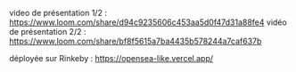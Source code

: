 video de présentation 1/2 : https://www.loom.com/share/d94c9235606c453aa5d0f47d31a88fe4
vidéo de présentation 2/2 : https://www.loom.com/share/bf8f5615a7ba4435b578244a7caf637b

déployée sur Rinkeby : https://opensea-like.vercel.app/
